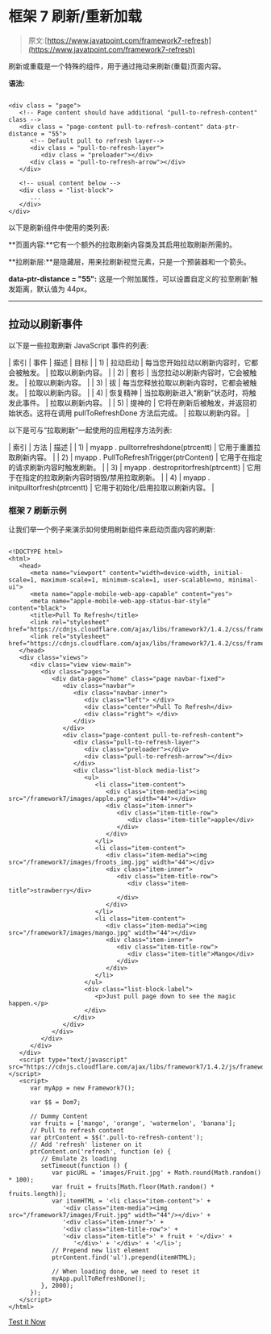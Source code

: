 # 框架 7 刷新/重新加载

> 原文:[https://www.javatpoint.com/framework7-refresh](https://www.javatpoint.com/framework7-refresh)

刷新或重载是一个特殊的组件，用于通过拖动来刷新(重载)页面内容。

**语法:**

```

<div class = "page">
   <!-- Page content should have additional "pull-to-refresh-content" class -->
   <div class = "page-content pull-to-refresh-content" data-ptr-distance = "55">
      <!-- Default pull to refresh layer-->
      <div class = "pull-to-refresh-layer">
         <div class = "preloader"></div>
      <div class = "pull-to-refresh-arrow"></div>
   </div>

   <!-- usual content below -->
   <div class = "list-block">
      ...
   </div>
</div>

```

以下是刷新组件中使用的类列表:

**页面内容:**它有一个额外的拉取刷新内容类及其启用拉取刷新所需的。

**拉刷新层:**是隐藏层，用来拉刷新视觉元素，只是一个预装器和一个箭头。

**data-ptr-distance = "55":** 这是一个附加属性，可以设置自定义的‘拉至刷新’触发距离，默认值为 44px。

* * *

## 拉动以刷新事件

以下是一些拉取刷新 JavaScript 事件的列表:

| 索引 | 事件 | 描述 | 目标 |
| 1) | 拉动启动 | 每当您开始拉动以刷新内容时，它都会被触发。 | 拉取以刷新内容。 |
| 2) | 套衫 | 当您拉动以刷新内容时，它会被触发。 | 拉取以刷新内容。 |
| 3) | 拔 | 每当您释放拉取以刷新内容时，它都会被触发。 | 拉取以刷新内容。 |
| 4) | 恢复精神 | 当拉取刷新进入“刷新”状态时，将触发此事件。 | 拉取以刷新内容。 |
| 5) | 提神的 | 它将在刷新后被触发，并返回初始状态。这将在调用 pullToRefreshDone 方法后完成。 | 拉取以刷新内容。 |

以下是可与“拉取刷新”一起使用的应用程序方法列表:

| 索引 | 方法 | 描述 |
| 1) | myapp . pulltorrefreshdone(ptrcentt) | 它用于重置拉取刷新内容。 |
| 2) | myapp . PullToRefreshTrigger(ptrContent) | 它用于在指定的请求刷新内容时触发刷新。 |
| 3) | myapp . destropritorfresh(ptrcentt) | 它用于在指定的拉取刷新内容时销毁/禁用拉取刷新。 |
| 4) | myapp . initpulltorfresh(ptrcentt) | 它用于初始化/启用拉取以刷新内容。 |

### 框架 7 刷新示例

让我们举一个例子来演示如何使用刷新组件来启动页面内容的刷新:

```

<!DOCTYPE html>
<html>
   <head>
      <meta name="viewport" content="width=device-width, initial-scale=1, maximum-scale=1, minimum-scale=1, user-scalable=no, minimal-ui">
      <meta name="apple-mobile-web-app-capable" content="yes">
      <meta name="apple-mobile-web-app-status-bar-style" content="black">
      <title>Pull To Refresh</title>
      <link rel="stylesheet" href="https://cdnjs.cloudflare.com/ajax/libs/framework7/1.4.2/css/framework7.ios.min.css">
      <link rel="stylesheet" href="https://cdnjs.cloudflare.com/ajax/libs/framework7/1.4.2/css/framework7.ios.colors.min.css">
   </head>
   <div class="views">
      <div class="view view-main">
         <div class="pages">
            <div data-page="home" class="page navbar-fixed">
               <div class="navbar">
                  <div class="navbar-inner">
                     <div class="left"> </div>
                     <div class="center">Pull To Refresh</div>
                     <div class="right"> </div>
                  </div>
               </div>
               <div class="page-content pull-to-refresh-content">
                  <div class="pull-to-refresh-layer">
                     <div class="preloader"></div>
                     <div class="pull-to-refresh-arrow"></div>
                  </div>
                  <div class="list-block media-list">
                     <ul>
                        <li class="item-content">
                           <div class="item-media"><img src="/framework7/images/apple.png" width="44"></div>
                           <div class="item-inner">
                              <div class="item-title-row">
                                 <div class="item-title">apple</div>
                              </div>
                           </div>
                        </li>
                        <li class="item-content">
                           <div class="item-media"><img src="/framework7/images/froots_img.jpg" width="44"></div>
                           <div class="item-inner">
                              <div class="item-title-row">
                                 <div class="item-title">strawberry</div>
                              </div>
                           </div>
                        </li>
                        <li class="item-content">
                           <div class="item-media"><img src="/framework7/images/mango.jpg" width="44"></div>
                           <div class="item-inner">
                              <div class="item-title-row">
                                 <div class="item-title">Mango</div>
                              </div>
                           </div>
                        </li>
                     </ul>
                     <div class="list-block-label">
                        <p>Just pull page down to see the magic happen.</p>
                     </div>
                  </div>
               </div>
            </div>
         </div>
      </div>
   </div>
   <script type="text/javascript" src="https://cdnjs.cloudflare.com/ajax/libs/framework7/1.4.2/js/framework7.min.js"></script>
   <script>
      var myApp = new Framework7();

      var $$ = Dom7;

      // Dummy Content
      var fruits = ['mango', 'orange', 'watermelon', 'banana'];
      // Pull to refresh content
      var ptrContent = $$('.pull-to-refresh-content');
      // Add 'refresh' listener on it
      ptrContent.on('refresh', function (e) {
         // Emulate 2s loading
         setTimeout(function () {
            var picURL = 'images/Fruit.jpg' + Math.round(Math.random() * 100);
            var fruit = fruits[Math.floor(Math.random() * fruits.length)];
            var itemHTML = '<li class="item-content">' +
               '<div class="item-media"><img src="/framework7/images/Fruit.jpg" width="44"/></div>' +
               '<div class="item-inner">' +
               '<div class="item-title-row">' +
               '<div class="item-title">' + fruit + '</div>' +
                  '</div>' + '</div>' + '</li>';
            // Prepend new list element
            ptrContent.find('ul').prepend(itemHTML);

            // When loading done, we need to reset it
            myApp.pullToRefreshDone();
         }, 2000);
      });
   </script>
</html>

```

[Test it Now](https://www.javatpoint.com/oprweb/test.jsp?filename=framework7refresh)